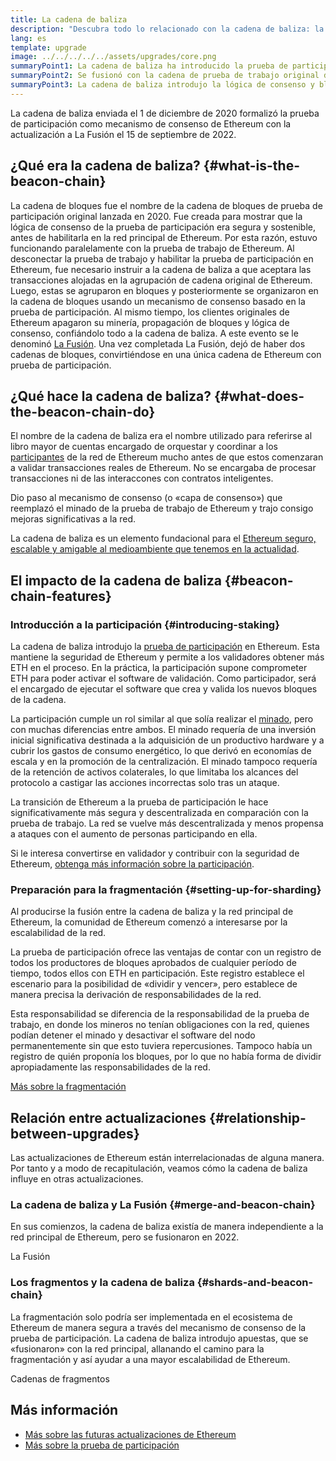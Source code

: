 ```yaml
---
title: La cadena de baliza
description: "Descubra todo lo relacionado con la cadena de baliza: la actualización que introdujo la prueba de participación en Ethereum."
lang: es
template: upgrade
image: ../../../../../assets/upgrades/core.png
summaryPoint1: La cadena de baliza ha introducido la prueba de participación en el ecosistema de Ethereum.
summaryPoint2: Se fusionó con la cadena de prueba de trabajo original de Ethereum en septiembre de 2022.
summaryPoint3: La cadena de baliza introdujo la lógica de consenso y bloqueó el protocolo de cotilleo que ahora asegura Ethereum.
---
```


<UpgradeStatus isShipped dateKey="page-upgrades-beacon-date">
  La cadena de baliza enviada el 1 de diciembre de 2020 formalizó la prueba de participación como mecanismo de consenso de Ethereum con la actualización a La Fusión el 15 de septiembre de 2022.
</UpgradeStatus>

## ¿Qué era la cadena de baliza? {#what-is-the-beacon-chain}

La cadena de bloques fue el nombre de la cadena de bloques de prueba de participación original lanzada en 2020. Fue creada para mostrar que la lógica de consenso de la prueba de participación era segura y sostenible, antes de habilitarla en la red principal de Ethereum. Por esta razón, estuvo funcionando paralelamente con la prueba de trabajo de Ethereum. Al desconectar la prueba de trabajo y habilitar la prueba de participación en Ethereum, fue necesario instruir a la cadena de baliza a que aceptara las transacciones alojadas en la agrupación de cadena original de Ethereum. Luego, estas se agruparon en bloques y posteriormente se organizaron en la cadena de bloques usando un mecanismo de consenso basado en la prueba de participación. Al mismo tiempo, los clientes originales de Ethereum apagaron su minería, propagación de bloques y lógica de consenso, confiándolo todo a la cadena de baliza. A este evento se le denominó [La Fusión](/upgrades/merge/). Una vez completada La Fusión, dejó de haber dos cadenas de bloques, convirtiéndose en una única cadena de Ethereum con prueba de participación.

## ¿Qué hace la cadena de baliza? {#what-does-the-beacon-chain-do}

El nombre de la cadena de baliza era el nombre utilizado para referirse al libro mayor de cuentas encargado de orquestar y coordinar a los [participantes](/staking/) de la red de Ethereum mucho antes de que estos comenzaran a validar transacciones reales de Ethereum. No se encargaba de procesar transacciones ni de las interaccones con contratos inteligentes.

Dio paso al mecanismo de consenso (o «capa de consenso») que reemplazó el minado de la prueba de trabajo de Ethereum y trajo consigo mejoras significativas a la red.

La cadena de baliza es un elemento fundacional para el [Ethereum seguro, escalable y amigable al medioambiente que tenemos en la actualidad](/upgrades/vision/).

## El impacto de la cadena de baliza {#beacon-chain-features}

### Introducción a la participación {#introducing-staking}

La cadena de baliza introdujo la [prueba de participación](/developers/docs/consensus-mechanisms/pos/) en Ethereum. Esta mantiene la seguridad de Ethereum y permite a los validadores obtener más ETH en el proceso. En la práctica, la participación supone comprometer ETH para poder activar el software de validación. Como participador, será el encargado de ejecutar el software que crea y valida los nuevos bloques de la cadena.

La participación cumple un rol similar al que solía realizar el [minado](/developers/docs/mining/), pero con muchas diferencias entre ambos. El minado requería de una inversión inicial significativa destinada a la adquisición de un productivo hardware y a cubrir los gastos de consumo energético, lo que derivó en economías de escala y en la promoción de la centralización. El minado tampoco requería de la retención de activos colaterales, lo que limitaba los alcances del protocolo a castigar las acciones incorrectas solo tras un ataque.

La transición de Ethereum a la prueba de participación le hace significativamente más segura y descentralizada en comparación con la prueba de trabajo. La red se vuelve más descentralizada y menos propensa a ataques con el aumento de personas participando en ella.

<InfoBanner emoji=":money_bag:">
  Si le interesa convertirse en validador y contribuir con la seguridad de Ethereum, <a href="/staking/"> obtenga más información sobre la participación</a>.
</InfoBanner>

### Preparación para la fragmentación {#setting-up-for-sharding}

Al producirse la fusión entre la cadena de baliza y la red principal de Ethereum, la comunidad de Ethereum comenzó a interesarse por la escalabilidad de la red.

La prueba de participación ofrece las ventajas de contar con un registro de todos los productores de bloques aprobados de cualquier período de tiempo, todos ellos con ETH en participación. Este registro establece el escenario para la posibilidad de «dividir y vencer», pero establece de manera precisa la derivación de responsabilidades de la red.

Esta responsabilidad se diferencia de la responsabilidad de la prueba de trabajo, en donde los mineros no tenían obligaciones con la red, quienes podían detener el minado y desactivar el software del nodo permanentemente sin que esto tuviera repercusiones. Tampoco había un registro de quién proponía los bloques, por lo que no había forma de dividir apropiadamente las responsabilidades de la red.

[Más sobre la fragmentación](/upgrades/sharding/)

## Relación entre actualizaciones {#relationship-between-upgrades}

Las actualizaciones de Ethereum están interrelacionadas de alguna manera. Por tanto y a modo de recapitulación, veamos cómo la cadena de baliza influye en otras actualizaciones.

### La cadena de baliza y La Fusión {#merge-and-beacon-chain}

En sus comienzos, la cadena de baliza existía de manera independiente a la red principal de Ethereum, pero se fusionaron en 2022.

<ButtonLink to="/upgrades/merge/">
  La Fusión
</ButtonLink>

### Los fragmentos y la cadena de baliza {#shards-and-beacon-chain}

La fragmentación solo podría ser implementada en el ecosistema de Ethereum de manera segura a través del mecanismo de consenso de la prueba de participación. La cadena de baliza introdujo apuestas, que se «fusionaron» con la red principal, allanando el camino para la fragmentación y así ayudar a una mayor escalabilidad de Ethereum.

<ButtonLink to="/upgrades/sharding/">
  Cadenas de fragmentos
</ButtonLink>

## Más información

- [Más sobre las futuras actualizaciones de Ethereum ](/upgrades/vision)
- [Más sobre la prueba de participación ](/developers/docs/consensus-mechanisms/pos)
